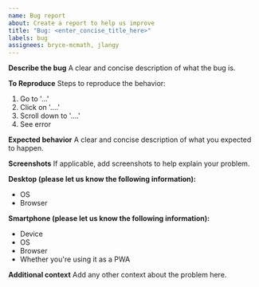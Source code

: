 ```yaml
---
name: Bug report
about: Create a report to help us improve
title: "Bug: <enter_concise_title_here>"
labels: bug
assignees: bryce-mcmath, jlangy
---
```


**Describe the bug**
A clear and concise description of what the bug is.

**To Reproduce**
Steps to reproduce the behavior:

1. Go to '...'
2. Click on '....'
3. Scroll down to '....'
4. See error

**Expected behavior**
A clear and concise description of what you expected to happen.

**Screenshots**
If applicable, add screenshots to help explain your problem.

**Desktop (please let us know the following information):**

- OS
- Browser

**Smartphone (please let us know the following information):**

- Device
- OS
- Browser
- Whether you're using it as a PWA

**Additional context**
Add any other context about the problem here.
